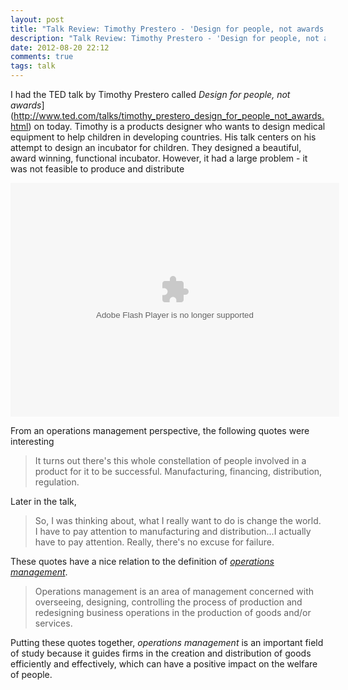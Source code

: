 ```yaml
---
layout: post
title: "Talk Review: Timothy Prestero - 'Design for people, not awards'"
description: "Talk Review: Timothy Prestero - 'Design for people, not awards'"
date: 2012-08-20 22:12
comments: true
tags: talk
---
```


I had the TED talk by Timothy Prestero called *Design for people, not awards*](http://www.ted.com/talks/timothy_prestero_design_for_people_not_awards.html) on today. Timothy is a products designer who wants to design medical equipment to help children in developing countries. His talk centers on his attempt to design an incubator for children. They designed a beautiful, award winning, functional incubator. However, it had a large problem - it was not feasible to produce and distribute

<object width="526" height="374"><param name="movie" value="http://video.ted.com/assets/player/swf/EmbedPlayer.swf"></param><param name="allowFullScreen" value="true" /><param name="allowScriptAccess" value="always"/><param name="wmode" value="transparent"></param><param name="bgColor" value="#ffffff"></param><param name="flashvars" value="vu=http://video.ted.com/talk/stream/2012X/Blank/TimothyPrestero_2012X-320k.mp4&su=http://images.ted.com/images/ted/tedindex/embed-posters/TimothyPrestero_2012X-embed.jpg&vw=512&vh=288&ap=0&ti=1549&lang=en&introDuration=15330&adDuration=4000&postAdDuration=830&adKeys=talk=timothy_prestero_design_for_people_not_awards;year=2012;theme=medicine_without_borders;theme=tales_of_invention;theme=design_like_you_give_a_damn;event=TEDxBoston+2012;tag=design;tag=health+care;tag=product+design;&preAdTag=tconf.ted/embed;tile=1;sz=512x288;" /><embed src="http://video.ted.com/assets/player/swf/EmbedPlayer.swf" pluginspace="http://www.macromedia.com/go/getflashplayer" type="application/x-shockwave-flash" wmode="transparent" bgColor="#ffffff" width="526" height="374" allowFullScreen="true" allowScriptAccess="always" flashvars="vu=http://video.ted.com/talk/stream/2012X/Blank/TimothyPrestero_2012X-320k.mp4&su=http://images.ted.com/images/ted/tedindex/embed-posters/TimothyPrestero_2012X-embed.jpg&vw=512&vh=288&ap=0&ti=1549&lang=en&introDuration=15330&adDuration=4000&postAdDuration=830&adKeys=talk=timothy_prestero_design_for_people_not_awards;year=2012;theme=medicine_without_borders;theme=tales_of_invention;theme=design_like_you_give_a_damn;event=TEDxBoston+2012;tag=design;tag=health+care;tag=product+design;&preAdTag=tconf.ted/embed;tile=1;sz=512x288;"></embed></object>

From an operations management perspective, the following quotes were interesting

<blockquote>
It turns out there's this whole constellation of people involved in a product for it to be successful. Manufacturing, financing, distribution, regulation.
</blockquote>

Later in the talk,

<blockquote>
So, I was thinking about, what I really want to do is change the world. I have to pay attention to manufacturing and distribution...I actually have to pay attention. Really, there's no excuse for failure.
</blockquote>



These quotes have a nice relation to the definition of [*operations management*](http://en.wikipedia.org/wiki/Operations_management).


<blockquote>
Operations management is an area of management concerned with overseeing, designing, controlling the process of production and redesigning business operations in the production of goods and/or services.
</blockquote>

Putting these quotes together, *operations management* is an important field of study because it guides firms in the creation and distribution of goods efficiently and effectively, which can have a positive impact on the welfare of people.
